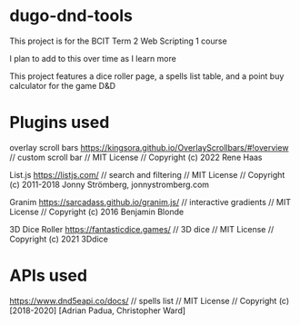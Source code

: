 # dugo-dnd-tools
This project is for the BCIT Term 2 Web Scripting 1 course

I plan to add to this over time as I learn more

This project features a dice roller page, a spells list table, and a point buy calculator for the game D&D

# Plugins used
overlay scroll bars  https://kingsora.github.io/OverlayScrollbars/#!overview // custom scroll bar // MIT License // Copyright (c) 2022 Rene Haas

List.js https://listjs.com/ // search and filtering // MIT License // Copyright (c) 2011-2018 Jonny Strömberg, jonnystromberg.com

Granim https://sarcadass.github.io/granim.js/ // interactive gradients // MIT License // Copyright (c) 2016 Benjamin Blonde

3D Dice Roller https://fantasticdice.games/ // 3D dice // MIT License // Copyright (c) 2021 3Ddice

# APIs used
https://www.dnd5eapi.co/docs/ // spells list // MIT License // Copyright (c) [2018-2020] [Adrian Padua, Christopher Ward]



